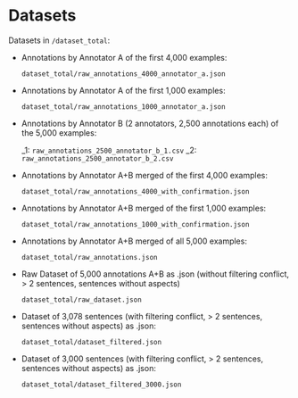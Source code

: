 # Datasets

Datasets in `/dataset_total`:

- Annotations by Annotator A of the first 4,000 examples:

  `dataset_total/raw_annotations_4000_annotator_a.json`

- Annotations by Annotator A of the first 1,000 examples:

  `dataset_total/raw_annotations_1000_annotator_a.json`

- Annotations by Annotator B (2 annotators, 2,500 annotations each) of the 5,000 examples:

  \_1: `raw_annotations_2500_annotator_b_1.csv`
  \_2: `raw_annotations_2500_annotator_b_2.csv`

- Annotations by Annotator A+B merged of the first 4,000 examples:

  `dataset_total/raw_annotations_4000_with_confirmation.json`

- Annotations by Annotator A+B merged of the first 1,000 examples:

  `dataset_total/raw_annotations_1000_with_confirmation.json`

- Annotations by Annotator A+B merged of all 5,000 examples:

  `dataset_total/raw_annotations.json`

- Raw Dataset of 5,000 annotations A+B as .json (without filtering conflict, > 2 sentences, sentences without aspects)

  `dataset_total/raw_dataset.json`

- Dataset of 3,078 sentences (with filtering conflict, > 2 sentences, sentences without aspects) as .json:

  `dataset_total/dataset_filtered.json`

- Dataset of 3,000 sentences (with filtering conflict, > 2 sentences, sentences without aspects) as .json:

  `dataset_total/dataset_filtered_3000.json`
